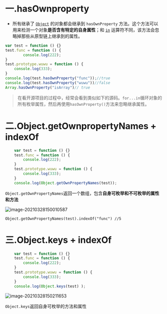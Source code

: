 # 一.hasOwnproperty

- 所有继承了 [`Object`](https://developer.mozilla.org/zh-CN/docs/Web/JavaScript/Reference/Global_Objects/Object) 的对象都会继承到 `hasOwnProperty` 方法。这个方法可以用来检测一个对象**是否含有特定的自身属性**；和 [`in`](https://developer.mozilla.org/zh-CN/docs/Web/JavaScript/Reference/Operators/in) 运算符不同，该方法会忽略掉那些从原型链上继承到的属性。

```js
var test = function () {}
test.func = function () {
        console.log(222);
}
test.prototype.wuwu = function () {
    console.log(333);
}
console.log(test.hasOwnProperty("func"));//true
console.log(test.hasOwnProperty("wuwu"))//false
Array.hasOwnProperty("isArray")// true
```

> 在看开源项目的过程中，经常会看到类似如下的源码。`for...in`循环对象的所有枚举属性，然后再使用`hasOwnProperty()`方法来忽略继承属性。

# 二.Object.getOwnpropertyNames + indexOf

```js
    var test = function () {}
    test.func = function () {
        console.log(222);
    }
    test.prototype.wuwu = function () {
        console.log(333);
    }
    console.log(Object.getOwnPropertyNames(test));
```

`Object.getOwnPropertyNames`返回一个数组，包含**自身可枚举和不可枚举的属性和方法**

![image-20210328150010587](C:\Users\Administrator\AppData\Roaming\Typora\typora-user-images\image-20210328150010587.png)

`Object.getOwnPropertyNames(test).indexOf("func") //5` 



# 三.Object.keys +  indexOf

```js
    var test = function () {}
    test.func = function () {
        console.log(222);
    }
    test.prototype.wuwu = function () {
        console.log(333);
    }
    console.log(Object.keys(test) );
```

![image-20210328150211653](C:\Users\Administrator\AppData\Roaming\Typora\typora-user-images\image-20210328150211653.png)

`Object.keys`返回自身可枚举的方法和属性